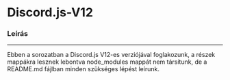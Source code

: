 # Discord.js-V12

### Leírás
---
Ebben a sorozatban a Discord.js V12-es verziójával foglakozunk, a részek mappákra lesznek lebontva node_modules mappát nem társítunk, de a README.md fájlban minden szükséges lépést leírunk.
